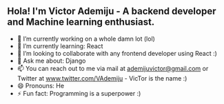 ## Hola! I'm Victor Ademiju - A backend developer and Machine learning enthusiast.

- 🔭 I’m currently working on a whole damn lot (lol)
- 🌱 I’m currently learning: React
- 👯 I’m looking to collaborate with any frontend developer using React :)
- 💬 Ask me about: Django
- 📫 You can reach out to me via mail at ademijuvictor@gmail.com or Twitter at www.twitter.com/VAdemiju - VicTor is the name :)
- 😄 Pronouns: He
- ⚡ Fun fact: Programming is a superpower :)

<!--
![Github stats](https://github-readme-stats.vercel.app/api?username=VAdemiju)
-->
